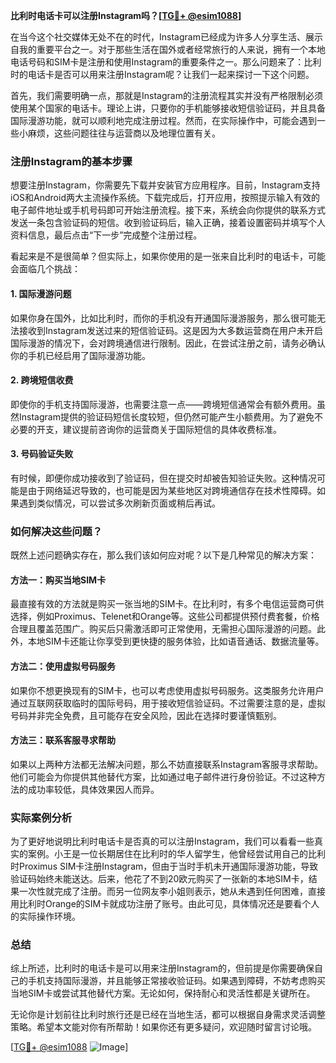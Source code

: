 **比利时电话卡可以注册Instagram吗？[[TG💪+ @esim1088](https://t.me/s/esim1088)]**

在当今这个社交媒体无处不在的时代，Instagram已经成为许多人分享生活、展示自我的重要平台之一。对于那些生活在国外或者经常旅行的人来说，拥有一个本地电话号码和SIM卡是注册和使用Instagram的重要条件之一。那么问题来了：比利时的电话卡是否可以用来注册Instagram呢？让我们一起来探讨一下这个问题。

首先，我们需要明确一点，那就是Instagram的注册流程其实并没有严格限制必须使用某个国家的电话卡。理论上讲，只要你的手机能够接收短信验证码，并且具备国际漫游功能，就可以顺利地完成注册过程。然而，在实际操作中，可能会遇到一些小麻烦，这些问题往往与运营商以及地理位置有关。

### 注册Instagram的基本步骤

想要注册Instagram，你需要先下载并安装官方应用程序。目前，Instagram支持iOS和Android两大主流操作系统。下载完成后，打开应用，按照提示输入有效的电子邮件地址或手机号码即可开始注册流程。接下来，系统会向你提供的联系方式发送一条包含验证码的短信。收到验证码后，输入正确，接着设置密码并填写个人资料信息，最后点击“下一步”完成整个注册过程。

看起来是不是很简单？但实际上，如果你使用的是一张来自比利时的电话卡，可能会面临几个挑战：

#### 1. 国际漫游问题
如果你身在国外，比如比利时，而你的手机没有开通国际漫游服务，那么很可能无法接收到Instagram发送过来的短信验证码。这是因为大多数运营商在用户未开启国际漫游的情况下，会对跨境通信进行限制。因此，在尝试注册之前，请务必确认你的手机已经启用了国际漫游功能。

#### 2. 跨境短信收费
即使你的手机支持国际漫游，也需要注意一点——跨境短信通常会有额外费用。虽然Instagram提供的验证码短信长度较短，但仍然可能产生小额费用。为了避免不必要的开支，建议提前咨询你的运营商关于国际短信的具体收费标准。

#### 3. 号码验证失败
有时候，即便你成功接收到了验证码，但在提交时却被告知验证失败。这种情况可能是由于网络延迟导致的，也可能是因为某些地区对跨境通信存在技术性障碍。如果遇到类似情况，可以尝试多次刷新页面或稍后再试。

### 如何解决这些问题？

既然上述问题确实存在，那么我们该如何应对呢？以下是几种常见的解决方案：

#### 方法一：购买当地SIM卡
最直接有效的方法就是购买一张当地的SIM卡。在比利时，有多个电信运营商可供选择，例如Proximus、Telenet和Orange等。这些公司都提供预付费套餐，价格合理且覆盖范围广。购买后只需激活即可正常使用，无需担心国际漫游的问题。此外，本地SIM卡还能让你享受到更快捷的服务体验，比如语音通话、数据流量等。

#### 方法二：使用虚拟号码服务
如果你不想更换现有的SIM卡，也可以考虑使用虚拟号码服务。这类服务允许用户通过互联网获取临时的国际号码，用于接收短信验证码。不过需要注意的是，虚拟号码并非完全免费，且可能存在安全风险，因此在选择时要谨慎甄别。

#### 方法三：联系客服寻求帮助
如果以上两种方法都无法解决问题，那么不妨直接联系Instagram客服寻求帮助。他们可能会为你提供其他替代方案，比如通过电子邮件进行身份验证。不过这种方法的成功率较低，具体效果因人而异。

### 实际案例分析

为了更好地说明比利时电话卡是否真的可以注册Instagram，我们可以看看一些真实的案例。小王是一位长期居住在比利时的华人留学生，他曾经尝试用自己的比利时Proximus SIM卡注册Instagram，但由于当时手机未开通国际漫游功能，导致验证码始终未能送达。后来，他花了不到20欧元购买了一张新的本地SIM卡，结果一次性就完成了注册。而另一位网友李小姐则表示，她从未遇到任何困难，直接用比利时Orange的SIM卡就成功注册了账号。由此可见，具体情况还是要看个人的实际操作环境。

### 总结

综上所述，比利时的电话卡是可以用来注册Instagram的，但前提是你需要确保自己的手机支持国际漫游，并且能够正常接收验证码。如果遇到障碍，不妨考虑购买当地SIM卡或尝试其他替代方案。无论如何，保持耐心和灵活性都是关键所在。

无论你是计划前往比利时旅行还是已经在当地生活，都可以根据自身需求灵活调整策略。希望本文能对你有所帮助！如果你还有更多疑问，欢迎随时留言讨论哦。

[[TG💪+ @esim1088](https://t.me/s/esim1088) ![Image](https://i.postimg.cc/4NQfJmqS/Snipaste-2025-05-13-00-14-12.png)]